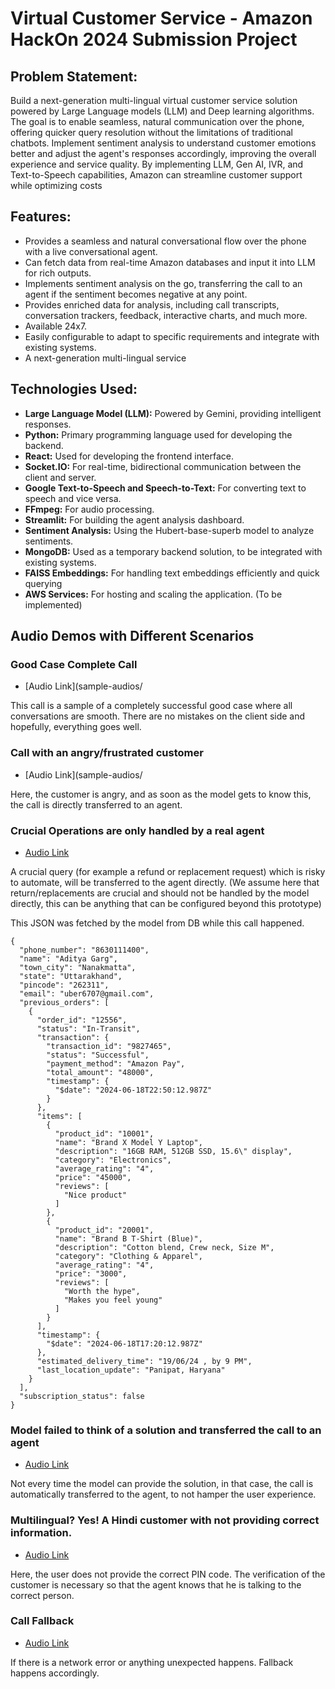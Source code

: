 # Virtual Customer Service - Amazon HackOn 2024 Submission Project

## Problem Statement:
Build a next-generation multi-lingual virtual customer service solution powered by Large Language models (LLM) and Deep learning algorithms. The goal is to enable seamless, natural communication over the phone, offering quicker query resolution without the limitations of traditional chatbots. Implement sentiment analysis to understand customer emotions better and adjust the agent's responses accordingly, improving the overall experience and service quality. By implementing LLM, Gen AI, IVR, and Text-to-Speech capabilities, Amazon can streamline customer support while optimizing costs

## Features:
- Provides a seamless and natural conversational flow over the phone with a live conversational agent.
- Can fetch data from real-time Amazon databases and input it into LLM for rich outputs.
- Implements sentiment analysis on the go, transferring the call to an agent if the sentiment becomes negative at any point.
- Provides enriched data for analysis, including call transcripts, conversation trackers, feedback, interactive charts, and much more.
- Available 24x7.
- Easily configurable to adapt to specific requirements and integrate with existing systems.
- A next-generation multi-lingual service

## Technologies Used:

- **Large Language Model (LLM):** Powered by Gemini, providing intelligent responses.
- **Python:** Primary programming language used for developing the backend.
- **React:** Used for developing the frontend interface.
- **Socket.IO:** For real-time, bidirectional communication between the client and server.
- **Google Text-to-Speech and Speech-to-Text:** For converting text to speech and vice versa.
- **FFmpeg:** For audio processing.
- **Streamlit:** For building the agent analysis dashboard.
- **Sentiment Analysis:** Using the Hubert-base-superb model to analyze sentiments.
- **MongoDB:** Used as a temporary backend solution, to be integrated with existing systems.
- **FAISS Embeddings:** For handling text embeddings efficiently and quick querying
- **AWS Services:** For hosting and scaling the application. (To be implemented)

## Audio Demos with Different Scenarios

### Good Case Complete Call

- [Audio Link](sample-audios/

This call is a sample of a completely successful good case where all conversations are smooth. There are no mistakes on the client side and hopefully, everything goes well.

### Call with an angry/frustrated customer

- [Audio Link](sample-audios/

Here, the customer is angry, and as soon as the model gets to know this, the call is directly transferred to an agent.

### Crucial Operations are only handled by a real agent

- [Audio Link](https://github.com/aditygrg2/ivr-llm/raw/main/sample-audios/6Successful_Termination.mp3)

A crucial query (for example a refund or replacement request) which is risky to automate, will be transferred to the agent directly. (We assume here that return/replacements are crucial and should not be handled by the model directly, this can be anything that can be configured beyond this prototype)

This JSON was fetched by the model from DB while this call happened.

```
{
  "phone_number": "8630111400",
  "name": "Aditya Garg",
  "town_city": "Nanakmatta",
  "state": "Uttarakhand",
  "pincode": "262311",
  "email": "uber6707@gmail.com",
  "previous_orders": [
    {
      "order_id": "12556",
      "status": "In-Transit",
      "transaction": {
        "transaction_id": "9827465",
        "status": "Successful",
        "payment_method": "Amazon Pay",
        "total_amount": "48000",
        "timestamp": {
          "$date": "2024-06-18T22:50:12.987Z"
        }
      },
      "items": [
        {
          "product_id": "10001",
          "name": "Brand X Model Y Laptop",
          "description": "16GB RAM, 512GB SSD, 15.6\" display",
          "category": "Electronics",
          "average_rating": "4",
          "price": "45000",
          "reviews": [
            "Nice product"
          ]
        },
        {
          "product_id": "20001",
          "name": "Brand B T-Shirt (Blue)",
          "description": "Cotton blend, Crew neck, Size M",
          "category": "Clothing & Apparel",
          "average_rating": "4",
          "price": "3000",
          "reviews": [
            "Worth the hype",
            "Makes you feel young"
          ]
        }
      ],
      "timestamp": {
        "$date": "2024-06-18T17:20:12.987Z"
      },
      "estimated_delivery_time": "19/06/24 , by 9 PM",
      "last_location_update": "Panipat, Haryana"
    }
  ],
  "subscription_status": false
}
```

### Model failed to think of a solution and transferred the call to an agent

- [Audio Link](https://github.com/aditygrg2/ivr-llm/raw/main/sample-audios/3Failed_And_Transferred.mp3)

Not every time the model can provide the solution, in that case, the call is automatically transferred to the agent, to not hamper the user experience.

### Multilingual? Yes! A Hindi customer with not providing correct information.

- [Audio Link](https://github.com/aditygrg2/ivr-llm/raw/main/sample-audios/4Multilingual_Incorrect_Pincode.mp3)

Here, the user does not provide the correct PIN code. The verification of the customer is necessary so that the agent knows that he is talking to the correct person.

### Call Fallback

- [Audio Link](https://github.com/aditygrg2/ivr-llm/raw/main/sample-audios/5Fallback_Audio.mp3)

If there is a network error or anything unexpected happens. Fallback happens accordingly.

### 
